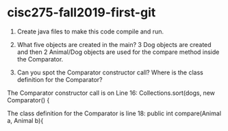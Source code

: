 # cisc275-fall2019-first-git
1. Create java files to make this code compile and run.

2. What five objects are created in the main?
3 Dog objects are created and then 2 Animal/Dog objects are used for the compare method inside the Comparator.

3. Can you spot the Comparator constructor call? Where is the class definition for the Comparator?

The Comparator constructor call is on Line 16:
	Collections.sort(dogs, new Comparator<Animal>() {

The class definition for the Comparator is line 18:
	public int compare(Animal a, Animal b){
